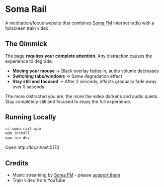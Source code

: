 # Soma Rail

A meditation/focus website that combines [Soma FM](https://somafm.com/) internet radio with a fullscreen train video.

## The Gimmick

The page **requires your complete attention**. Any distraction causes the experience to degrade:

- **Moving your mouse** → Black overlay fades in, audio volume decreases
- **Switching tabs/windows** → Same degradation effect
- **Stay still and focused** → After 2 seconds, effects gradually fade away over 5 seconds

The more distracted you are, the more the video darkens and audio quiets. Stay completely still and focused to enjoy the full experience.

## Running Locally

```bash
cd soma-rail-app
npm install
npm run dev
```

Open http://localhost:5173

## Credits

- Music streaming by [Soma FM](https://somafm.com/) - please [support them](https://somafm.com/support/)
- Train video from YouTube
